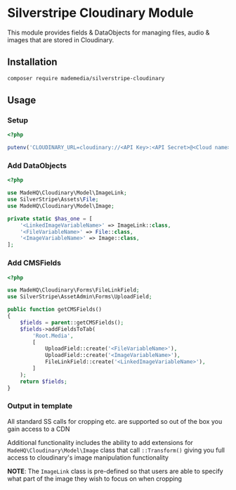 # Silverstripe Cloudinary Module

This module provides fields & DataObjects for managing files, audio & images that are stored in Cloudinary.

## Installation

```bash
composer require mademedia/silverstripe-cloudinary
```

## Usage

### Setup

```php
<?php

putenv('CLOUDINARY_URL=cloudinary://<API Key>:<API Secret>@<Cloud name>');
```

### Add DataObjects

```php
<?php

use MadeHQ\Cloudinary\Model\ImageLink;
use SilverStripe\Assets\File;
use MadeHQ\Cloudinary\Model\Image;

private static $has_one = [
    '<LinkedImageVariableName>' => ImageLink::class,
    '<FileVariableName>' => File::class,
    '<ImageVariableName>' => Image::class,
];
```

### Add CMSFields

```php
<?php

use MadeHQ\Cloudinary\Forms\FileLinkField;
use SilverStripe\AssetAdmin\Forms\UploadField;

public function getCMSFields()
{
    $fields = parent::getCMSFields();
    $fields->addFieldsToTab(
        'Root.Media',
        [
            UploadField::create('<FileVariableName>'),
            UploadField::create('<ImageVariableName>'),
            FileLinkField::create('<LinkedImageVariableName>'),
        ]
    );
    return $fields;
}
```

### Output in template

All standard SS calls for cropping etc. are supported so out of the box you gain access to a CDN

Additional functionality includes the ability to add extensions for `MadeHQ\Cloudinary\Model\Image` class that call `::Transform()` giving you full access to cloudinary's image manipulation functionality

**NOTE**: The `ImageLink` class is pre-defined so that users are able to specify what part of the image they wish to focus on when cropping